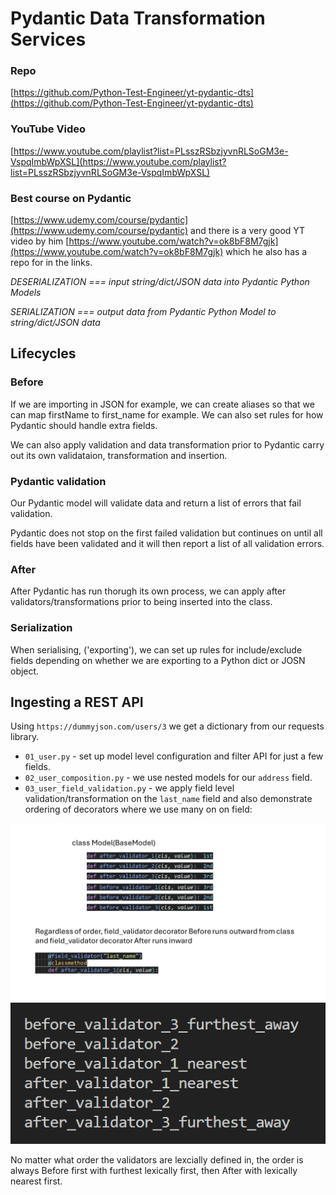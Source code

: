 # Pydantic Data Transformation Services

### Repo

[https://github.com/Python-Test-Engineer/yt-pydantic-dts](https://github.com/Python-Test-Engineer/yt-pydantic-dts)

### YouTube Video

[https://www.youtube.com/playlist?list=PLsszRSbzjyvnRLSoGM3e-VspqImbWpXSL](https://www.youtube.com/playlist?list=PLsszRSbzjyvnRLSoGM3e-VspqImbWpXSL)

### Best course on Pydantic 

[https://www.udemy.com/course/pydantic](https://www.udemy.com/course/pydantic) and there is a very good YT video by him [https://www.youtube.com/watch?v=ok8bF8M7gjk](https://www.youtube.com/watch?v=ok8bF8M7gjk) which he also has a  repo for in the links.

*DESERIALIZATION === input string/dict/JSON data into Pydantic Python Models*

*SERIALIZATION === output data from Pydantic Python Model to string/dict/JSON data*

## Lifecycles

### Before

If we are importing in JSON for example, we can create aliases so that we can map firstName to first_name for example. We can also set rules for how Pydantic should handle extra fields.

We can also apply validation and data transformation prior to Pydantic carry out its own validataion, transformation and insertion.

### Pydantic validation

Our Pydantic model will validate data and return a list of errors that fail validation.

Pydantic does not stop on the first failed validation but continues on until all fields have been validated and it will then report a list of all validation errors.

### After

After Pydantic has run thorugh its own process, we can apply after validators/transformations prior to being inserted into the class.

### Serialization

When serialising, ('exporting'), we can set up rules for include/exclude fields depending on whether we are exporting to a Python dict or JOSN object.

## Ingesting a REST API

Using `https://dummyjson.com/users/3` we get a dictionary from our requests library.

- `01_user.py` - set up model level configuration and filter API for just a few fields.
- `02_user_composition.py` - we use nested models for our `address` field.
- `03_user_field_validation.py` - we apply field level validation/transformation on the `last_name` field and also demonstrate ordering of decorators where we use many on on field:

![Before After Validators](../images/toolbox/order-of-before-after-validators.png 'Validatores')
![Before After Validators](../images/toolbox/output-order-validators-pydantic.png 'Validatores')

No matter what order the validators are lexcially defined in, the order is always Before first with furthest lexically first, then After with lexically nearest first.

<br>